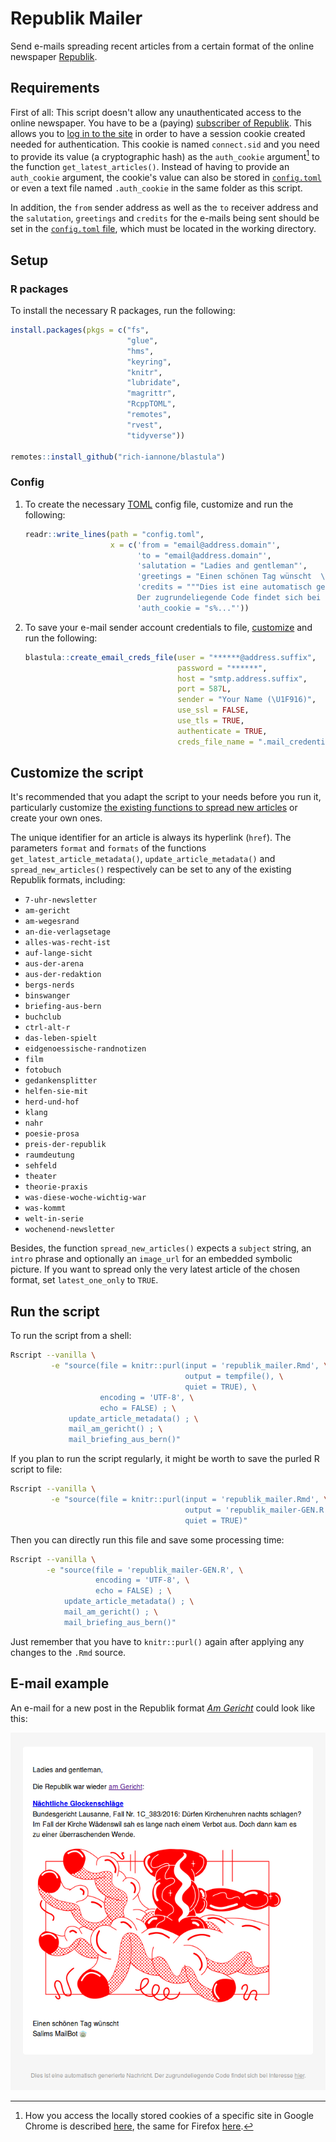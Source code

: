 # Republik Mailer

Send e-mails spreading recent articles from a certain format of the online newspaper [Republik](https://www.republik.ch/).

## Requirements

First of all: This script doesn't allow any unauthenticated access to the online newspaper. You have to be a (paying) [subscriber of Republik](https://www.republik.ch/angebote). This allows you to [log in to the site](https://www.republik.ch/anmelden) in order to have a session cookie created needed for authentication. This cookie is named `connect.sid` and you need to provide its value (a cryptographic hash) as the `auth_cookie` argument[^reveal] to the function `get_latest_articles()`. Instead of having to provide an `auth_cookie` argument, the cookie's value can also be stored in [`config.toml`](#config) or even a text file named `.auth_cookie` in the same folder as this script.

In addition, the `from` sender address as well as the `to` receiver address and the `salutation`, `greetings` and `credits` for the e-mails being sent should be set in the [`config.toml` file](#config), which must be located in the working directory.


[^reveal]: How you access the locally stored cookies of a specific site in Google Chrome is described [here](https://developers.google.com/web/tools/chrome-devtools/storage/cookies), the same for Firefox [here](https://developer.mozilla.org/docs/Tools/Storage_Inspector).


## Setup

### R packages

To install the necessary R packages, run the following:

```r
install.packages(pkgs = c("fs",
                          "glue",
                          "hms",
                          "keyring",
                          "knitr",
                          "lubridate",
                          "magrittr",
                          "RcppTOML",
                          "remotes",
                          "rvest",
                          "tidyverse"))
                          
remotes::install_github("rich-iannone/blastula")
```

### Config

1. To create the necessary [TOML](https://github.com/toml-lang/toml#readme) config file, customize and run the following:

    ```r
    readr::write_lines(path = "config.toml",
                       x = c('from = "email@address.domain"',
                             'to = "email@address.domain"',
                             'salutation = "Ladies and gentleman"',
                             'greetings = "Einen schönen Tag wünscht  \\nSalims MailBot \U1F916"',
                             'credits = """Dies ist eine automatisch generierte Nachricht. \\
                             Der zugrundeliegende Code findet sich bei Interesse [hier](https://gitlab.com/salim-b/republik_mailer)."""',
                             'auth_cookie = "s%..."'))
    ```

2. To save your e-mail sender account credentials to file, [customize](https://rich-iannone.github.io/blastula/articles/sending_using_smtp.html#creating-a-credentials-file) and run the following:

    ```r
    blastula::create_email_creds_file(user = "******@address.suffix",
                                      password = "******",
                                      host = "smtp.address.suffix",
                                      port = 587L,
                                      sender = "Your Name (\U1F916)",
                                      use_ssl = FALSE,
                                      use_tls = TRUE,
                                      authenticate = TRUE,
                                      creds_file_name = ".mail_credentials")
    ```

## Customize the script

It's recommended that you adapt the script to your needs before you run it, particularly customize [the existing functions to spread new articles](republik_mailer.Rmd#spread-new-articles) or create your own ones.

The unique identifier for an article is always its hyperlink (`href`). The parameters `format` and `formats` of the functions `get_latest_article_metadata()`, `update_article_metadata()` and `spread_new_articles()` respectively can be set to any of the existing Republik formats, including:

- `7-uhr-newsletter`
- `am-gericht`
- `am-wegesrand`
- `an-die-verlagsetage`
- `alles-was-recht-ist`
- `auf-lange-sicht`
- `aus-der-arena`
- `aus-der-redaktion`
- `bergs-nerds`
- `binswanger`
- `briefing-aus-bern`
- `buchclub`
- `ctrl-alt-r`
- `das-leben-spielt`
- `eidgenoessische-randnotizen`
- `film`
- `fotobuch`
- `gedankensplitter`
- `helfen-sie-mit`
- `herd-und-hof`
- `klang`
- `nahr`
- `poesie-prosa`
- `preis-der-republik`
- `raumdeutung`
- `sehfeld`
- `theater`
- `theorie-praxis`
- `was-diese-woche-wichtig-war`
- `was-kommt`
- `welt-in-serie`
- `wochenend-newsletter`

Besides, the function `spread_new_articles()` expects a `subject` string, an `intro` phrase and optionally an `image_url` for an embedded symbolic picture. If you want to spread only the very latest article of the chosen format, set `latest_one_only` to `TRUE`.

## Run the script

To run the script from a shell:

```sh
Rscript --vanilla \
         -e "source(file = knitr::purl(input = 'republik_mailer.Rmd', \
                                       output = tempfile(), \
                                       quiet = TRUE), \
                    encoding = 'UTF-8', \
                    echo = FALSE) ; \
             update_article_metadata() ; \
             mail_am_gericht() ; \
             mail_briefing_aus_bern()"
```

If you plan to run the script regularly, it might be worth to save the purled R script to file:

```sh
Rscript --vanilla \
         -e "source(file = knitr::purl(input = 'republik_mailer.Rmd', \
                                       output = 'republik_mailer-GEN.R', \
                                       quiet = TRUE)"
```

Then you can directly run this file and save some processing time:

```sh
Rscript --vanilla \
        -e "source(file = 'republik_mailer-GEN.R', \
                   encoding = 'UTF-8', \
                   echo = FALSE) ; \
            update_article_metadata() ; \
            mail_am_gericht() ; \
            mail_briefing_aus_bern()"
```

Just remember that you have to `knitr::purl()` again after applying any changes to the `.Rmd` source.

## E-mail example

An e-mail for a new post in the Republik format [_Am Gericht_](https://www.republik.ch/format/am-gericht/) could look like this:

![](images/am-gericht.png)
